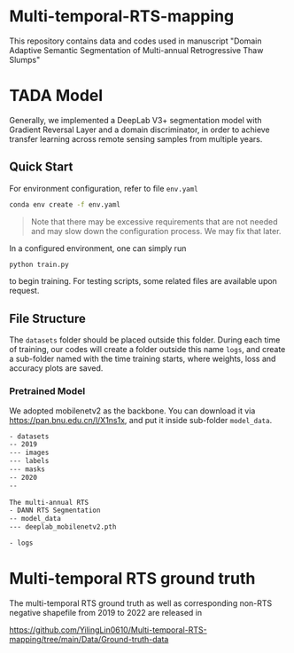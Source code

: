 # Multi-temporal-RTS-mapping
This repository contains data and codes used in manuscript "Domain Adaptive Semantic Segmentation of  Multi-annual Retrogressive Thaw Slumps"
# TADA Model


 Generally, we implemented a DeepLab V3+ segmentation model with Gradient Reversal Layer and a domain discriminator, in order to achieve transfer learning across remote sensing samples from multiple years.

## Quick Start

For environment configuration, refer to file `env.yaml`

```sh
conda env create -f env.yaml
```

>   Note that there may be excessive requirements that are not needed and may slow down the configuration process. We may fix that later.

In a configured environment, one can simply run

```sh
python train.py
```

to begin training. For testing scripts, some related files are available upon request.

## File Structure

The `datasets` folder should be placed outside this folder. During each time of training, our codes will create a folder outside this name `logs`, and create a sub-folder named with the time training starts, where weights, loss and accuracy plots are saved.

### Pretrained Model

We adopted mobilenetv2 as the backbone. You can download it via https://pan.bnu.edu.cn/l/X1ns1x, and put it inside sub-folder `model_data`.

```sh
- datasets
-- 2019
--- images
--- labels
--- masks
-- 2020
-- 
 
The multi-annual RTS 
- DANN RTS Segmentation
-- model_data
--- deeplab_mobilenetv2.pth

- logs
```

# Multi-temporal RTS ground truth
The multi-temporal RTS ground truth as well as corresponding non-RTS negative shapefile from 2019 to 2022 are released in

https://github.com/YilingLin0610/Multi-temporal-RTS-mapping/tree/main/Data/Ground-truth-data


